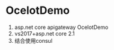 # OcelotDemo
1. asp.net core apigateway OcelotDemo<br/>
2. vs2017+asp.net core 2.1<br/>
3. 结合使用consul
